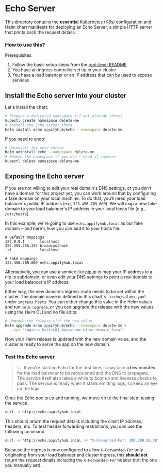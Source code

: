 # Echo Server

This directory contains the **essential** Kubernetes (K8s) configuration and Helm chart manifests for deploying an Echo Server, a simple HTTP server that prints back the request details.

### How to use this?

Prerequisites:

  1. Follow the basic setup steps from the [root-level README](../README.md)
  1. You have an ingress controller set up in your cluster
  1. You have a load balancer or an IP address that can be used to expose services

## Install the Echo server into your cluster

Let's install the chart:

```bash
# Prepare a dedicated namespace (if not already there)
kubectl create namespace delete-me
# Install the Echo server there
helm install echo appifyhub/echo --namespace delete-me
```

If you need to undo:

```bash
# Uninstall the echo server
helm uninstall echo --namespace delete-me
# Remove the namespace if you don't need it anymore
kubectl delete namespace delete-me
```

## Exposing the Echo server

If you are not willing to edit your real domain's DNS settings, or you don't have a domain for this project yet, you can work around that by configuring a fake domain on your local machine. To do that, you'll need your load balancer's public IP address (e.g, `123.456.789.000`). We will map a new fake domain to your load balancer's IP address in your local hosts file (e.g., `/etc/hosts`).

In this example, we're going to use `echo.appifyhub.local` as our fake domain – and here's how you can add it to your hosts file:

```console
# Default mappings
127.0.0.1       localhost
255.255.255.255 broadcasthost
::1             localhost

# Fake mappings
123.456.789.000 echo.appifyhub.local
```

Alternatively, you can use a service like [nip.io](https://nip.io) to map your IP address to a nip.io subdomain, or even edit your DNS settings to point a real domain to your load balancer's IP address.

Either way, the new domain's ingress route needs to be set within the cluster. The domain name is defined in this chart's `./echo/values.yaml` under `ingress.hosts`. You can either change this value in the Helm values and run `helm upgrade`, or you can upgrade the release with the new values using the Helm CLI and no file edits:

```bash
# Upgrade the release with the new value
helm upgrade echo appifyhub/echo --namespace delete-me \
  --set "ingress.hosts[0].host=some.other.domain.local"
```

Now your Helm release is updated with the new domain value, and the cluster is ready to serve the app on the new domain.

### Test the Echo server

> 💡 &nbsp; If you're starting Echo for the first time, it may take **a few minutes** for the load balancer to be provisioned and the DNS to propagate. The service itself also takes a while to boot up and liveness checks to pass. The service is ready when it starts emitting logs, so keep an eye on the logs.

Once the Echo pod is up and running, we move on to the final step: testing the service.

```bash
curl -v http://echo.appifyhub.local
```

This should return the request details including the client IP address, headers, etc. To test header forwarding restrictions, you can use the following command:

```bash
curl -v http://echo.appifyhub.local -H "X-Forwarded-For: 100.200.50.10"
```

Because the ingress is now configured to allow `X-Forwarded-For` only originating from your load balancer and cluster ingress, this **should not** return the request details including the `X-Forwarded-For` header (not the one you manually set).
